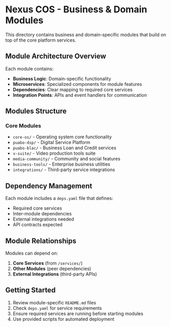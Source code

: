 # Nexus COS - Business & Domain Modules

This directory contains business and domain-specific modules that build on top of the core platform services.

## Module Architecture Overview

Each module contains:
- **Business Logic**: Domain-specific functionality
- **Microservices**: Specialized components for module features
- **Dependencies**: Clear mapping to required core services
- **Integration Points**: APIs and event handlers for communication

## Modules Structure

### Core Modules
- `core-os/` - Operating system core functionality
- `puabo-dsp/` - Digital Service Platform
- `puabo-blac/` - Business Loan and Credit services
- `v-suite/` - Video production tools suite
- `media-community/` - Community and social features
- `business-tools/` - Enterprise business utilities
- `integrations/` - Third-party service integrations

## Dependency Management

Each module includes a `deps.yaml` file that defines:
- Required core services
- Inter-module dependencies
- External integrations needed
- API contracts expected

## Module Relationships

Modules can depend on:
1. **Core Services** (from `/services/`)
2. **Other Modules** (peer dependencies)
3. **External Integrations** (third-party APIs)

## Getting Started

1. Review module-specific `README.md` files
2. Check `deps.yaml` for service requirements
3. Ensure required services are running before starting modules
4. Use provided scripts for automated deployment